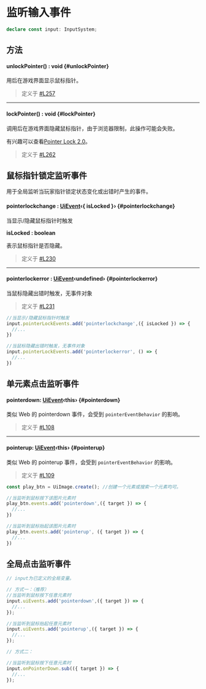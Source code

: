<script setup>
import '/style.css'
</script>
# 监听输入事件
```typescript
declare const input: InputSystem;
```
## 方法

#### <font id="API" />unlockPointer()<font id="Type"> :  void</font> {#unlockPointer}
用后在游戏界面显示鼠标指针。

> 定义于 [#L257](https://github.com/box3lab/arena_dts/blob/main/ClientAPI.d.ts#L257)

---


#### <font id="API" />lockPointer()<font id="Type"> :  void</font> {#lockPointer}
调用后在游戏界面隐藏鼠标指针，由于浏览器限制，此操作可能会失败。

有兴趣可以查看[Pointer Lock 2.0](https://w3c.github.io/pointerlock/#dom-element-requestpointerlock)。

> 定义于 [#L262](https://github.com/box3lab/arena_dts/blob/main/ClientAPI.d.ts#L262)


## 鼠标指针锁定监听事件

用于全局监听当玩家指针锁定状态变化或出错时产生的事件。

#### <font id="API" />pointerlockchange<font id="Type"> : [UiEvent](/GameUI/UiEvent)‹{ isLocked }›</font> {#pointerlockchange}
当显示/隐藏鼠标指针时触发

**isLocked <font id="Type">: boolean</font>**

表示鼠标指针是否隐藏。

> 定义于 [#L230](https://github.com/box3lab/arena_dts/blob/main/ClientAPI.d.ts#L230)

---


#### <font id="API" />pointerlockerror<font id="Type"> : [UiEvent](/GameUI/UiEvent)‹undefined›</font> {#pointerlockerror}
当鼠标隐藏出错时触发，无事件对象

> 定义于 [#L231](https://github.com/box3lab/arena_dts/blob/main/ClientAPI.d.ts#L231)

```javascript
//当显示/隐藏鼠标指针时触发
input.pointerLockEvents.add('pointerlockchange',({ isLocked }) => {
  //...
})

//当鼠标隐藏出错时触发，无事件对象
input.pointerLockEvents.add('pointerlockerror', () => {
  //...
})
```



## 单元素点击监听事件

#### <font id="API" />pointerdown<font id="Type">: [UiEvent](/GameUI/UiEvent)‹this›</font>   {#pointerdown}

类似 Web 的 pointerdown 事件，会受到 `pointerEventBehavior` 的影响。

> 定义于 [#L108](https://github.com/box3lab/arena_dts/blob/main/ClientAPI.d.ts#L108)

---


#### <font id="API" />pointerup<font id="Type">: [UiEvent](/GameUI/UiEvent)‹this›</font>   {#pointerup}
类似 Web 的 pointerup 事件，会受到 `pointerEventBehavior` 的影响。

> 定义于 [#L109](https://github.com/box3lab/arena_dts/blob/main/ClientAPI.d.ts#L109)


```javascript
const play_btn = UiImage.create(); //创建一个元素或搜索一个元素均可。

//当监听到鼠标按下该图片元素时
play_btn.events.add('pointerdown',({ target }) => {
  //...
})

//当监听到鼠标抬起该图片元素时
play_btn.events.add('pointerup', ({ target }) => {
  //...
})
```

## 全局点击监听事件


```javascript
// input为已定义的全局变量。

// 方式一：（推荐）
//当监听到鼠标按下任意元素时
input.uiEvents.add('pointerdown',({ target }) => {
  //...
});

//当监听到鼠标抬起任意元素时
input.uiEvents.add('pointerup',({ target }) => {
  //...
});

// 方式二：

//当监听到鼠标按下任意元素时
input.onPointerDown.sub(({ target }) => {
  //...
});


```